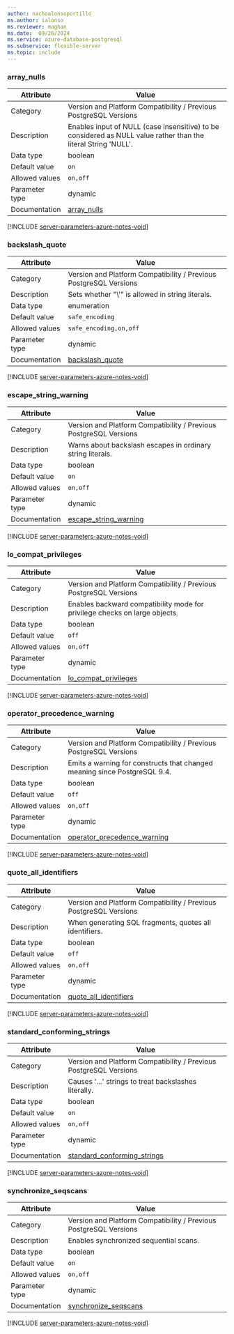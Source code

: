 ```yaml
---
author: nachoalonsoportillo
ms.author: ialonso
ms.reviewer: maghan
ms.date:  09/26/2024
ms.service: azure-database-postgresql
ms.subservice: flexible-server
ms.topic: include
---
```

### array_nulls

| Attribute      | Value                                                      |
|----------------|------------------------------------------------------------|
| Category       | Version and Platform Compatibility / Previous PostgreSQL Versions |
| Description    | Enables input of NULL (case insensitive) to be considered as NULL value rather than the literal String 'NULL'. |
| Data type      | boolean     |
| Default value  | `on`            |
| Allowed values | `on,off`               |
| Parameter type | dynamic        |
| Documentation  | [array_nulls](https://www.postgresql.org/docs/11/runtime-config-compatible.html#GUC-ARRAY-NULLS)                                 |


[!INCLUDE [server-parameters-azure-notes-void](./server-parameters-azure-notes-void.md)]



### backslash_quote

| Attribute      | Value                                                      |
|----------------|------------------------------------------------------------|
| Category       | Version and Platform Compatibility / Previous PostgreSQL Versions |
| Description    | Sets whether \"\\'\" is allowed in string literals.                                                            |
| Data type      | enumeration |
| Default value  | `safe_encoding` |
| Allowed values | `safe_encoding,on,off` |
| Parameter type | dynamic        |
| Documentation  | [backslash_quote](https://www.postgresql.org/docs/11/runtime-config-compatible.html#GUC-BACKSLASH-QUOTE)                         |


[!INCLUDE [server-parameters-azure-notes-void](./server-parameters-azure-notes-void.md)]



### escape_string_warning

| Attribute      | Value                                                      |
|----------------|------------------------------------------------------------|
| Category       | Version and Platform Compatibility / Previous PostgreSQL Versions |
| Description    | Warns about backslash escapes in ordinary string literals.                                                     |
| Data type      | boolean     |
| Default value  | `on`            |
| Allowed values | `on,off`               |
| Parameter type | dynamic        |
| Documentation  | [escape_string_warning](https://www.postgresql.org/docs/11/runtime-config-compatible.html#GUC-ESCAPE-STRING-WARNING)             |


[!INCLUDE [server-parameters-azure-notes-void](./server-parameters-azure-notes-void.md)]



### lo_compat_privileges

| Attribute      | Value                                                      |
|----------------|------------------------------------------------------------|
| Category       | Version and Platform Compatibility / Previous PostgreSQL Versions |
| Description    | Enables backward compatibility mode for privilege checks on large objects.                                     |
| Data type      | boolean     |
| Default value  | `off`           |
| Allowed values | `on,off`               |
| Parameter type | dynamic        |
| Documentation  | [lo_compat_privileges](https://www.postgresql.org/docs/11/runtime-config-compatible.html#GUC-LO-COMPAT-PRIVILEGES)               |


[!INCLUDE [server-parameters-azure-notes-void](./server-parameters-azure-notes-void.md)]



### operator_precedence_warning

| Attribute      | Value                                                      |
|----------------|------------------------------------------------------------|
| Category       | Version and Platform Compatibility / Previous PostgreSQL Versions |
| Description    | Emits a warning for constructs that changed meaning since PostgreSQL 9.4.                                      |
| Data type      | boolean     |
| Default value  | `off`           |
| Allowed values | `on,off`               |
| Parameter type | dynamic        |
| Documentation  | [operator_precedence_warning](https://www.postgresql.org/docs/11/runtime-config-compatible.html#GUC-OPERATOR-PRECEDENCE-WARNING) |


[!INCLUDE [server-parameters-azure-notes-void](./server-parameters-azure-notes-void.md)]



### quote_all_identifiers

| Attribute      | Value                                                      |
|----------------|------------------------------------------------------------|
| Category       | Version and Platform Compatibility / Previous PostgreSQL Versions |
| Description    | When generating SQL fragments, quotes all identifiers.                                                         |
| Data type      | boolean     |
| Default value  | `off`           |
| Allowed values | `on,off`               |
| Parameter type | dynamic        |
| Documentation  | [quote_all_identifiers](https://www.postgresql.org/docs/11/runtime-config-compatible.html#GUC-QUOTE-ALL-IDENTIFIERS)             |


[!INCLUDE [server-parameters-azure-notes-void](./server-parameters-azure-notes-void.md)]



### standard_conforming_strings

| Attribute      | Value                                                      |
|----------------|------------------------------------------------------------|
| Category       | Version and Platform Compatibility / Previous PostgreSQL Versions |
| Description    | Causes '...' strings to treat backslashes literally.                                                           |
| Data type      | boolean     |
| Default value  | `on`            |
| Allowed values | `on,off`               |
| Parameter type | dynamic        |
| Documentation  | [standard_conforming_strings](https://www.postgresql.org/docs/11/runtime-config-compatible.html#GUC-STANDARD-CONFORMING-STRINGS) |


[!INCLUDE [server-parameters-azure-notes-void](./server-parameters-azure-notes-void.md)]



### synchronize_seqscans

| Attribute      | Value                                                      |
|----------------|------------------------------------------------------------|
| Category       | Version and Platform Compatibility / Previous PostgreSQL Versions |
| Description    | Enables synchronized sequential scans.                                                                         |
| Data type      | boolean     |
| Default value  | `on`            |
| Allowed values | `on,off`               |
| Parameter type | dynamic        |
| Documentation  | [synchronize_seqscans](https://www.postgresql.org/docs/11/runtime-config-compatible.html#GUC-SYNCHRONIZE-SEQSCANS)               |


[!INCLUDE [server-parameters-azure-notes-void](./server-parameters-azure-notes-void.md)]



